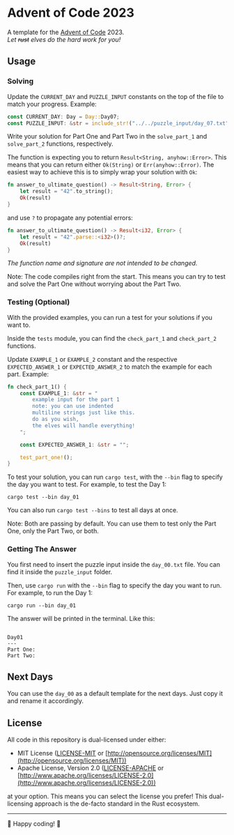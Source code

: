 # Advent of Code 2023

A template for the [Advent of Code](https://adventofcode.com/) 2023.  
*Let ~~rust~~ elves do the hard work for you!*

## Usage

### Solving

Update the `CURRENT_DAY` and `PUZZLE_INPUT` constants on the top of the file to match your progress. Example:

```rust
const CURRENT_DAY: Day = Day::Day07;
const PUZZLE_INPUT: &str = include_str!("../../puzzle_input/day_07.txt");
```

Write your solution for Part One and Part Two in the `solve_part_1` and `solve_part_2` functions, respectively.

The function is expecting you to return `Result<String, anyhow::Error>`.
This means that you can return either `Ok(String)` or `Err(anyhow::Error)`.
The easiest way to achieve this is to simply wrap your solution with `Ok`:

```rust
fn answer_to_ultimate_question() -> Result<String, Error> {
    let result = "42".to_string();
    Ok(result)
}
```

and use `?` to propagate any potential errors:

```rust
fn answer_to_ultimate_question() -> Result<i32, Error> {
    let result = "42".parse::<i32>()?;
    Ok(result)
}
```

*The function name and signature are not intended to be changed.*

Note: The code compiles right from the start. This means you can try to test and solve the Part One without worrying about the Part Two.

### Testing (Optional)

With the provided examples, you can run a test for your solutions if you want to.

Inside the `tests` module, you can find the `check_part_1` and `check_part_2` functions.

Update `EXAMPLE_1` or `EXAMPLE_2` constant and the respective `EXPECTED_ANSWER_1` or `EXPECTED_ANSWER_2` to match the example for each part. Example:

```rust
fn check_part_1() {
    const EXAMPLE_1: &str = "
        example input for the part 1
        note: you can use indented
        multiline strings just like this.
        do as you wish,
        the elves will handle everything!
    ";

    const EXPECTED_ANSWER_1: &str = "";

    test_part_one!();
}
```

To test your solution, you can run `cargo test`, with the `--bin` flag to specify the day you want to test. For example, to test the Day 1:

```no_rust
cargo test --bin day_01
```

You can also run `cargo test --bins` to test all days at once.

Note: Both are passing by default. You can use them to test only the Part One, only the Part Two, or both.

### Getting The Answer

You first need to insert the puzzle input inside the `day_00.txt` file. You can find it inside the `puzzle_input` folder.

Then, use `cargo run` with the `--bin` flag to specify the day you want to run. For example, to run the Day 1:

```no_rust
cargo run --bin day_01
```

The answer will be printed in the terminal. Like this:

```no_rust

Day01 
---
Part One: 
Part Two: 

```

## Next Days

You can use the `day_00` as a default template for the next days. Just copy it and rename it accordingly.

## License

All code in this repository is dual-licensed under either:

* MIT License ([LICENSE-MIT](LICENSE-MIT) or [http://opensource.org/licenses/MIT](http://opensource.org/licenses/MIT))
* Apache License, Version 2.0 ([LICENSE-APACHE](LICENSE-APACHE) or [http://www.apache.org/licenses/LICENSE-2.0](http://www.apache.org/licenses/LICENSE-2.0))

at your option.
This means you can select the license you prefer! This dual-licensing approach is the de-facto standard in the Rust ecosystem.

---

🎄 Happy coding! 🎄
